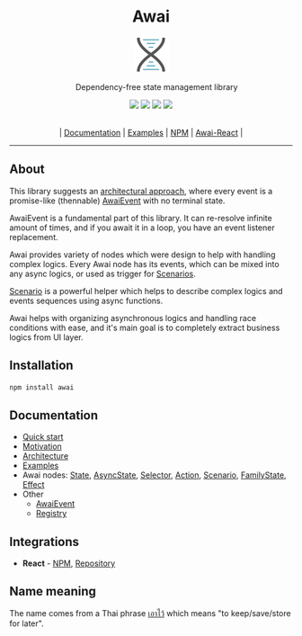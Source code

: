 <div align="center">
  <h1 align="center">Awai</h1>

  <img width="64px" src="https://github.com/yuriyyakym/awai/blob/master/logo.svg" />

  <p style="margin-right: -20px;">Dependency-free state management library</p>

  <div>
    <img src="https://github.com/yuriyyakym/awai/actions/workflows/tests.yml/badge.svg" />
    <img src="https://img.shields.io/endpoint?url=https://gist.githubusercontent.com/yuriyyakym/ba8810278ef57a8ae9243e3edf9f43b8/raw/coverage-master.json" />
    <img src="https://img.shields.io/badge/Stability-experimental-blue.svg" />
    <img src="https://img.shields.io/badge/License-MIT-blue.svg" />
  </div>

  <br />
  
  <p>| <a href="https://awai.js.org">Documentation</a> | <a href="https://awai.js.org/examples">Examples</a> | <a href="https://www.npmjs.com/package/awai">NPM</a> | <a href="https://github.com/yuriyyakym/awai-react">Awai-React</a> |</p>
</div>

---

## About

This library suggests an [architectural approach](https://awai.js.org/architecture), where every event is a promise-like (thennable) [AwaiEvent](https://awai.js.org/awai-event) with no terminal state.

AwaiEvent is a fundamental part of this library. It can re-resolve infinite amount of times, and if you await it in a loop, you have an event listener replacement.

Awai provides variety of nodes which were design to help with handling complex logics.
Every Awai node has its events, which can be mixed into any async logics, or used as trigger for [Scenarios](https://awai.js.org/scenario).

[Scenario](/scenario) is a powerful helper which helps to describe complex logics and events sequences using async functions.

Awai helps with organizing asynchronous logics and handling race conditions with ease, and it's main goal is to completely extract business logics from UI layer.

## Installation

```sh
npm install awai
```

## Documentation

- [Quick start](https://awai.js.org/quick-start)
- [Motivation](https://awai.js.org/motivation)
- [Architecture](https://awai.js.org/architecture)
- [Examples](https://awai.js.org/examples)
- Awai nodes: [State](https://awai.js.org/state), [AsyncState](https://awai.js.org/async-state), [Selector](https://awai.js.org/selector), [Action](https://awai.js.org/action), [Scenario](https://awai.js.org/scenario), [FamilyState](https://awai.js.org/family-state), [Effect](https://awai.js.org/effect)
- Other
  - [AwaiEvent](https://awai.js.org/awai-event)
  - [Registry](https://awai.js.org/registry)

## Integrations

- **React** - [NPM](https://www.npmjs.com/package/awai-react), [Repository](https://github.com/yuriyyakym/awai-react)

## Name meaning

The name comes from a Thai phrase [เอาไว้](https://www.thai2english.com/dictionary/1457374.html) which means "to keep/save/store for later".
